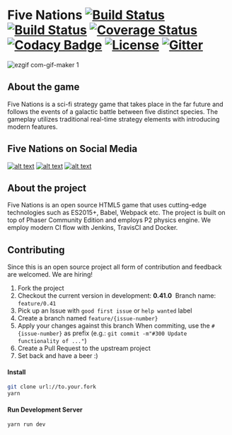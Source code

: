 # Five Nations [![Build Status](https://travis-ci.org/vbence86/fivenations.svg?branch=master)](https://travis-ci.org/vbence86/fivenations) [![Build Status](https://semaphoreci.com/api/v1/vbence86/fivenations/branches/master/badge.svg)](https://semaphoreci.com/vbence86/fivenations) [![Coverage Status](https://coveralls.io/repos/github/vbence86/fivenations/badge.svg?branch=master)](https://coveralls.io/github/vbence86/fivenations?branch=master) [![Codacy Badge](https://api.codacy.com/project/badge/Grade/935f2ebf03654b0a9537d4cc7c4bcd1f)](https://www.codacy.com/app/vbence86/fivenations?utm_source=github.com&amp;utm_medium=referral&amp;utm_content=vbence86/fivenations&amp;utm_campaign=Badge_Grade) [![License](https://img.shields.io/badge/license-MIT-blue.svg)](LICENSE) [![Gitter](https://img.shields.io/gitter/room/fivenations/Lobby.svg?maxAge=2592000)](https://gitter.im/fivenations/Lobby?utm_source=share-link&utm_medium=link&utm_campaign=share-link)

![ezgif com-gif-maker 1](https://user-images.githubusercontent.com/6104164/32551083-9db99ed6-c48f-11e7-979f-e43a11a52f40.gif)

## About the game
Five Nations is a sci-fi strategy game that takes place in the far future and follows the events of a galactic battle between five distinct species. The gameplay utilizes traditional real-time strategy elements with introducing modern features.

## Five Nations on Social Media
[![alt text][1.1]][1] [![alt text][2.1]][2] [![alt text][3.1]][3]

[1.1]: http://i.picresize.com/images/2017/11/08/SxV2s.png (twitter icon with padding)
[2.1]: http://www.ifes.org/sites/all/themes/ifes/images/facebook-icon.png (facebook icon with padding)
[3.1]: http://i.picresize.com/images/2017/11/08/dXjsQ.png (facebook icon with padding)

[1]: http://www.twitter.com/vbence86
[2]: http://www.facebook.com/fivenationsthegame
[3]: http://www.instagram.com/fivenationsthegame

## About the project
Five Nations is an open source HTML5 game that uses cutting-edge  technologies such as ES2015+, Babel, Webpack etc. The project is built on top of Phaser Community Edition and employs P2 physics engine. We employ modern CI flow with Jenkins, TravisCI and Docker. 

## Contributing
Since this is an open source project all form of contribution and feedback are welcomed. We are hiring!

1. Fork the project
2. Checkout the current version in development: **0.41.0**
  Branch name: `feature/0.41`
3. Pick up an Issue with `good first issue` or `help wanted` label
4. Create a branch named `feature/{issue-number}`
5. Apply your changes against this branch
  When commiting, use the `#{issue-number}` as prefix (e.g.: `git commit -m"#300 Update functionality of ..."`)
6. Create a Pull Request to the upstream project
7. Set back and have a beer :)

#### Install
```bash
git clone url://to.your.fork
yarn
```

#### Run Development Server
```
yarn run dev
```

